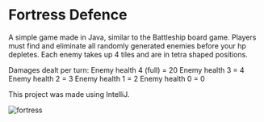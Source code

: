 # Fortress Defence

A simple game made in Java, similar to the Battleship board game. Players must find and eliminate all randomly generated enemies before your hp depletes. Each enemy takes up 4 tiles and are in tetra shaped positions.

Damages dealt per turn:
Enemy health 4 (full) = 20
Enemy health 3 = 4
Enemy health 2 = 3
Enemy health 1 = 2
Enemy health 0 = 0

This project was made using IntelliJ.

![fortress](https://cloud.githubusercontent.com/assets/10171765/19666409/2bae2066-99ff-11e6-9964-d9b5543234c0.png)
